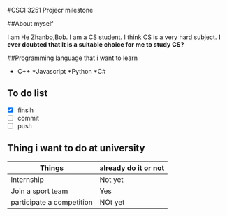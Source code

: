 #CSCI 3251 Projecr milestone

##About myself

I am He Zhanbo,Bob. I am a CS student. I think CS is a very hard subject. 
**I ever doubted that It is a suitable choice for me to study CS?**

##Programming language that i want to learn
* C++
*Javascript
*Python
*C#

## To do list

-[x] finsih
-[ ] commit
-[ ] push

## Thing i want to do at university
| Things | already do it or not |
|--------|----------------------|
|Internship |  Not yet          |
|Join a sport team |  Yes       |
|participate a competition | NOt yet |



